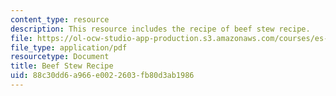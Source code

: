 ```yaml
---
content_type: resource
description: This resource includes the recipe of beef stew recipe.
file: https://ol-ocw-studio-app-production.s3.amazonaws.com/courses/es-s41-speak-italian-with-your-mouth-full-spring-2012/88c30dd6a966e0022603fb80d3ab1986_MITES_S41S12_BeefStwRecip.pdf
file_type: application/pdf
resourcetype: Document
title: Beef Stew Recipe
uid: 88c30dd6-a966-e002-2603-fb80d3ab1986
---
```

